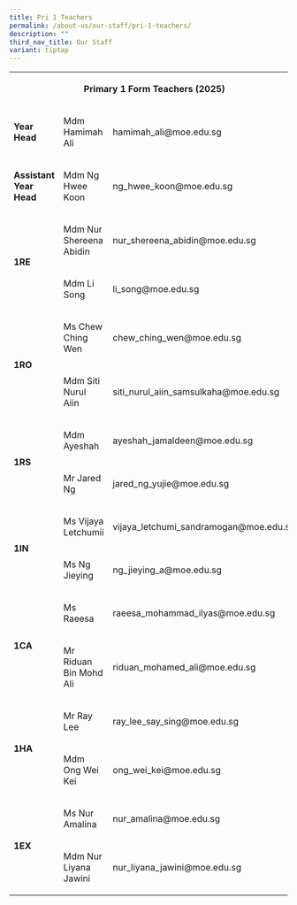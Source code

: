 ```yaml
---
title: Pri 1 Teachers
permalink: /about-us/our-staff/pri-1-teachers/
description: ""
third_nav_title: Our Staff
variant: tiptap
---
```

<table style="minWidth: 75px">
<colgroup>
<col>
<col>
<col>
</colgroup>
<tbody>
<tr>
<th rowspan="1" colspan="3">
<p>Primary 1 Form Teachers (2025)</p>
</th>
</tr>
<tr>
<td rowspan="1" colspan="1">
<p><strong>Year Head</strong>
</p>
</td>
<td rowspan="1" colspan="1">
<p>Mdm Hamimah Ali</p>
</td>
<td rowspan="1" colspan="1">
<p>hamimah_ali@moe.edu.sg</p>
</td>
</tr>
<tr>
<td rowspan="1" colspan="1">
<p><strong>Assistant Year Head</strong>
</p>
</td>
<td rowspan="1" colspan="1">
<p>Mdm Ng Hwee Koon</p>
</td>
<td rowspan="1" colspan="1">
<p>ng_hwee_koon@moe.edu.sg</p>
</td>
</tr>
<tr>
<td rowspan="2" colspan="1">
<p><strong>1RE</strong>
</p>
</td>
<td rowspan="1" colspan="1">
<p>Mdm Nur Shereena Abidin</p>
</td>
<td rowspan="1" colspan="1">
<p>nur_shereena_abidin@moe.edu.sg</p>
</td>
</tr>
<tr>
<td rowspan="1" colspan="1">
<p>Mdm Li Song</p>
</td>
<td rowspan="1" colspan="1">
<p>li_song@moe.edu.sg</p>
</td>
</tr>
<tr>
<td rowspan="2" colspan="1">
<p><strong>1RO</strong>
</p>
</td>
<td rowspan="1" colspan="1">
<p>Ms Chew Ching Wen</p>
</td>
<td rowspan="1" colspan="1">
<p>chew_ching_wen@moe.edu.sg</p>
</td>
</tr>
<tr>
<td rowspan="1" colspan="1">
<p>Mdm Siti Nurul Aiin</p>
</td>
<td rowspan="1" colspan="1">
<p>siti_nurul_aiin_samsulkaha@moe.edu.sg</p>
</td>
</tr>
<tr>
<td rowspan="2" colspan="1">
<p><strong>1RS</strong>
</p>
</td>
<td rowspan="1" colspan="1">
<p>Mdm Ayeshah</p>
</td>
<td rowspan="1" colspan="1">
<p>ayeshah_jamaldeen@moe.edu.sg</p>
</td>
</tr>
<tr>
<td rowspan="1" colspan="1">
<p>Mr Jared Ng</p>
</td>
<td rowspan="1" colspan="1">
<p>jared_ng_yujie@moe.edu.sg</p>
</td>
</tr>
<tr>
<td rowspan="2" colspan="1">
<p><strong>1IN</strong>
</p>
</td>
<td rowspan="1" colspan="1">
<p>Ms Vijaya Letchumii</p>
</td>
<td rowspan="1" colspan="1">
<p>vijaya_letchumi_sandramogan@moe.edu.sg</p>
</td>
</tr>
<tr>
<td rowspan="1" colspan="1">
<p>Ms Ng Jieying</p>
</td>
<td rowspan="1" colspan="1">
<p>ng_jieying_a@moe.edu.sg</p>
</td>
</tr>
<tr>
<td rowspan="2" colspan="1">
<p><strong>1CA</strong>
</p>
</td>
<td rowspan="1" colspan="1">
<p>Ms Raeesa</p>
</td>
<td rowspan="1" colspan="1">
<p>raeesa_mohammad_ilyas@moe.edu.sg</p>
</td>
</tr>
<tr>
<td rowspan="1" colspan="1">
<p>Mr Riduan Bin Mohd Ali</p>
</td>
<td rowspan="1" colspan="1">
<p>riduan_mohamed_ali@moe.edu.sg</p>
</td>
</tr>
<tr>
<td rowspan="2" colspan="1">
<p><strong>1HA</strong>
</p>
</td>
<td rowspan="1" colspan="1">
<p>Mr Ray Lee</p>
</td>
<td rowspan="1" colspan="1">
<p>ray_lee_say_sing@moe.edu.sg</p>
</td>
</tr>
<tr>
<td rowspan="1" colspan="1">
<p>Mdm Ong Wei Kei</p>
</td>
<td rowspan="1" colspan="1">
<p>ong_wei_kei@moe.edu.sg</p>
</td>
</tr>
<tr>
<td rowspan="2" colspan="1">
<p><strong>1EX</strong>
</p>
</td>
<td rowspan="1" colspan="1">
<p>Ms Nur Amalina</p>
</td>
<td rowspan="1" colspan="1">
<p>nur_amalina@moe.edu.sg</p>
</td>
</tr>
<tr>
<td rowspan="1" colspan="1">
<p>Mdm Nur Liyana Jawini</p>
</td>
<td rowspan="1" colspan="1">
<p>nur_liyana_jawini@moe.edu.sg</p>
</td>
</tr>
</tbody>
</table>
<p></p>
